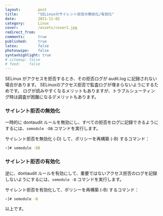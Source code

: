 ```yaml
---
layout:        post
title:         "SELinuxのサイレント拒否の無効化/有効化"
date:          2021-11-02
category:      Linux
cover:         /assets/cover1.jpg
redirect_from:
comments:      true
published:     true
latex:         false
photoswipe:    false
syntaxhighlight: true
# sitemap: false
# feed:    false
---
```


SELinux がアクセスを拒否するとき、その拒否ログが audit.log に記録されない場合があります。
SELinuxのアクセス拒否で監査ログが埋まらないようにするためです。
ログが読みやすくなるメリットもありますが、トラブルシューティング時は調査が困難になるデメリットもあります。

### サイレント拒否の無効化

一時的に dontaudit ルールを無効にし、すべての拒否をログに記録できるようにするには、`semodule -DB` コマンドを実行します。

サイレント拒否を無効化 (-D) して、ポリシーを再構築 (-B) するコマンド：
```bash
~]# semodule -DB
```

### サイレント拒否の有効化

逆に、dontaudit ルールを有効にして、重要ではないアクセス拒否のログを記録しないようにするには、`semodule -B` コマンドを実行します。

サイレント拒否を有効化して、ポリシーを再構築 (-B) するコマンド：
```bash
~]# semodule -B
```

以上です。
